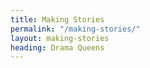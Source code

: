 ```yaml
---
title: Making Stories
permalink: "/making-stories/"
layout: making-stories
heading: Drama Queens
---
```


